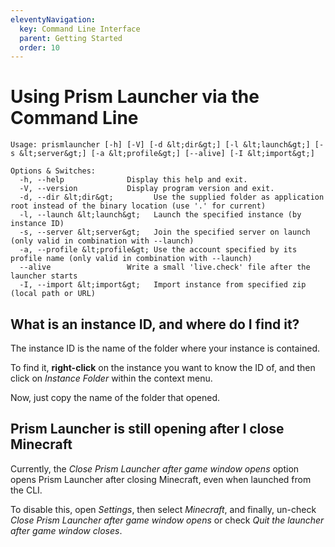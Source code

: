 ```yaml
---
eleventyNavigation:
  key: Command Line Interface
  parent: Getting Started
  order: 10
---
```


# Using Prism Launcher via the Command Line

```text
Usage: prismlauncher [-h] [-V] [-d &lt;dir&gt;] [-l &lt;launch&gt;] [-s &lt;server&gt;] [-a &lt;profile&gt;] [--alive] [-I &lt;import&gt;]

Options & Switches:
  -h, --help              Display this help and exit.
  -V, --version           Display program version and exit.
  -d, --dir &lt;dir&gt;         Use the supplied folder as application root instead of the binary location (use '.' for current)
  -l, --launch &lt;launch&gt;   Launch the specified instance (by instance ID)
  -s, --server &lt;server&gt;   Join the specified server on launch (only valid in combination with --launch)
  -a, --profile &lt;profile&gt; Use the account specified by its profile name (only valid in combination with --launch)
  --alive                 Write a small 'live.check' file after the launcher starts
  -I, --import &lt;import&gt;   Import instance from specified zip (local path or URL)
```

## What is an instance ID, and where do I find it?

The instance ID is the name of the folder where your instance is contained.

To find it, **right-click** on the instance you want to know the ID of, and then click on *Instance Folder* within the context menu.

Now, just copy the name of the folder that opened.

## Prism Launcher is still opening after I close Minecraft

Currently, the *Close Prism Launcher after game window opens* option opens Prism Launcher after closing Minecraft, even when launched from the CLI.

To disable this, open *Settings*, then select *Minecraft*, and finally, un-check *Close Prism Launcher after game window opens* or check *Quit the launcher after game window closes*.
